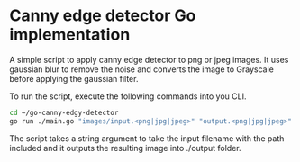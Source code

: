 # Canny edge detector Go implementation

A simple script to apply canny edge detector to png or jpeg images.
It uses gaussian blur to remove the noise and converts the image to Grayscale before applying the gaussian filter.

To run the script, execute the following commands into you CLI.
```bash
cd ~/go-canny-edgy-detector
go run ./main.go "images/input.<png|jpg|jpeg>" "output.<png|jpg|jpeg>"
```

The script takes a string argument to take the input filename with the path included and it outputs the resulting image into ./output folder.
